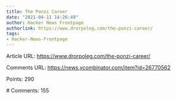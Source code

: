 ```yaml
---
title: The Ponzi Career
date: "2021-04-11 14:26:49"
author: Hacker News Frontpage
authorlink: https://www.drorpoleg.com/the-ponzi-career/
tags:
- Hacker-News-Frontpage
---
```


<p>Article URL: <a href="https://www.drorpoleg.com/the-ponzi-career/">https://www.drorpoleg.com/the-ponzi-career/</a></p>
<p>Comments URL: <a href="https://news.ycombinator.com/item?id=26770562">https://news.ycombinator.com/item?id=26770562</a></p>
<p>Points: 290</p>
<p># Comments: 155</p>
